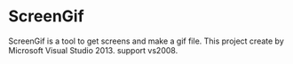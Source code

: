 # ScreenGif
ScreenGif is a tool to get screens and make a gif file.
This project create by Microsoft Visual Studio 2013.
support vs2008.
